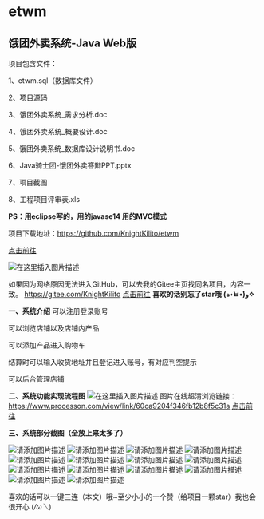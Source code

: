 # etwm
## 饿团外卖系统-Java Web版

项目包含文件：

1、etwm.sql（数据库文件）

2、项目源码

3、饿团外卖系统_需求分析.doc

4、饿团外卖系统_概要设计.doc

5、饿团外卖系统_数据库设计说明书.doc

6、Java骑士团-饿团外卖答辩PPT.pptx

7、项目截图

8、工程项目评审表.xls

**PS：用eclipse写的，用的javase14
用的MVC模式**

项目下载地址：https://github.com/KnightKilito/etwm

[点击前往](https://github.com/KnightKilito/etwm)

![在这里插入图片描述](https://img-blog.csdnimg.cn/d92a1016c29143a68dca4af9240feb81.png?x-oss-process=image/watermark,type_d3F5LXplbmhlaQ,shadow_50,text_Q1NETiBA6Zeq5YWJ5qGQ5Lq6,size_20,color_FFFFFF,t_70,g_se,x_16)


如果因为网络原因无法进入GitHub，可以去我的Gitee主页找同名项目，内容一致。
https://gitee.com/KnightKilito
[点击前往](https://gitee.com/KnightKilito)
**喜欢的话别忘了star哦 (๑•̀ㅂ•́)و✧**

**一、系统介绍**
可以注册登录账号

可以浏览店铺以及店铺内产品

可以添加产品进入购物车

结算时可以输入收货地址并且登记进入账号，有对应判空提示

可以后台管理店铺

**二、系统功能实现流程图**
![在这里插入图片描述](https://img-blog.csdnimg.cn/429f055c9a324f00b4cccd4dfc825323.png?x-oss-process=image/watermark,type_d3F5LXplbmhlaQ,shadow_50,text_Q1NETiBA6Zeq5YWJ5qGQ5Lq6,size_20,color_FFFFFF,t_70,g_se,x_16)
图片在线超清浏览链接：
https://www.processon.com/view/link/60ca9204f346fb12b8f5c31a
[点击前往](https://www.processon.com/view/link/60ca9204f346fb12b8f5c31a)

**三、系统部分截图（全放上来太多了）**

![请添加图片描述](https://img-blog.csdnimg.cn/7c533888bce446e8a66871525b1197a4.png?x-oss-process=image/watermark,type_d3F5LXplbmhlaQ,shadow_50,text_Q1NETiBA6Zeq5YWJ5qGQ5Lq6,size_20,color_FFFFFF,t_70,g_se,x_16)
![请添加图片描述](https://img-blog.csdnimg.cn/5e12c42a9de3423b8b20015bfcb69119.png?x-oss-process=image/watermark,type_d3F5LXplbmhlaQ,shadow_50,text_Q1NETiBA6Zeq5YWJ5qGQ5Lq6,size_20,color_FFFFFF,t_70,g_se,x_16)
![请添加图片描述](https://img-blog.csdnimg.cn/c5c62dcd14ab4b228cdc7c9e8f29bba9.png?x-oss-process=image/watermark,type_d3F5LXplbmhlaQ,shadow_50,text_Q1NETiBA6Zeq5YWJ5qGQ5Lq6,size_20,color_FFFFFF,t_70,g_se,x_16)
![请添加图片描述](https://img-blog.csdnimg.cn/4b8c16a2834e4158aa178b8e258d7a2a.png?x-oss-process=image/watermark,type_d3F5LXplbmhlaQ,shadow_50,text_Q1NETiBA6Zeq5YWJ5qGQ5Lq6,size_20,color_FFFFFF,t_70,g_se,x_16)
![请添加图片描述](https://img-blog.csdnimg.cn/48df4752aa1f46a1bd60040c39fd8e64.png?x-oss-process=image/watermark,type_d3F5LXplbmhlaQ,shadow_50,text_Q1NETiBA6Zeq5YWJ5qGQ5Lq6,size_20,color_FFFFFF,t_70,g_se,x_16)
![请添加图片描述](https://img-blog.csdnimg.cn/8c574dac896b46fdb06f360ac4209480.png?x-oss-process=image/watermark,type_d3F5LXplbmhlaQ,shadow_50,text_Q1NETiBA6Zeq5YWJ5qGQ5Lq6,size_20,color_FFFFFF,t_70,g_se,x_16)
![请添加图片描述](https://img-blog.csdnimg.cn/9ba69116a29841cf858cdd925d0232df.png?x-oss-process=image/watermark,type_d3F5LXplbmhlaQ,shadow_50,text_Q1NETiBA6Zeq5YWJ5qGQ5Lq6,size_20,color_FFFFFF,t_70,g_se,x_16)
![请添加图片描述](https://img-blog.csdnimg.cn/4e075e4f07af4bab9ba7eb72ed965c89.png?x-oss-process=image/watermark,type_d3F5LXplbmhlaQ,shadow_50,text_Q1NETiBA6Zeq5YWJ5qGQ5Lq6,size_20,color_FFFFFF,t_70,g_se,x_16)
![请添加图片描述](https://img-blog.csdnimg.cn/e1940bc502de4ce8a758643168770ca0.png?x-oss-process=image/watermark,type_d3F5LXplbmhlaQ,shadow_50,text_Q1NETiBA6Zeq5YWJ5qGQ5Lq6,size_20,color_FFFFFF,t_70,g_se,x_16)
![请添加图片描述](https://img-blog.csdnimg.cn/615182b7d0864ad8a7699591ee40f6dd.png?x-oss-process=image/watermark,type_d3F5LXplbmhlaQ,shadow_50,text_Q1NETiBA6Zeq5YWJ5qGQ5Lq6,size_20,color_FFFFFF,t_70,g_se,x_16)
![请添加图片描述](https://img-blog.csdnimg.cn/d615064dd9fe4224920b9781e95bd7d4.png?x-oss-process=image/watermark,type_d3F5LXplbmhlaQ,shadow_50,text_Q1NETiBA6Zeq5YWJ5qGQ5Lq6,size_20,color_FFFFFF,t_70,g_se,x_16)
![请添加图片描述](https://img-blog.csdnimg.cn/9baeaf413b0841e1ba9c59c0a76bc5d5.png?x-oss-process=image/watermark,type_d3F5LXplbmhlaQ,shadow_50,text_Q1NETiBA6Zeq5YWJ5qGQ5Lq6,size_20,color_FFFFFF,t_70,g_se,x_16)
![请添加图片描述](https://img-blog.csdnimg.cn/9a71eea03bfa40e49a43a26aafa64c0b.png?x-oss-process=image/watermark,type_d3F5LXplbmhlaQ,shadow_50,text_Q1NETiBA6Zeq5YWJ5qGQ5Lq6,size_20,color_FFFFFF,t_70,g_se,x_16)
![请添加图片描述](https://img-blog.csdnimg.cn/514e8301643541378932df538d09deff.png?x-oss-process=image/watermark,type_d3F5LXplbmhlaQ,shadow_50,text_Q1NETiBA6Zeq5YWJ5qGQ5Lq6,size_20,color_FFFFFF,t_70,g_se,x_16)


喜欢的话可以一键三连（本文）哦~至少小小的一个赞（给项目一颗star）我也会很开心 (*/ω＼*)
